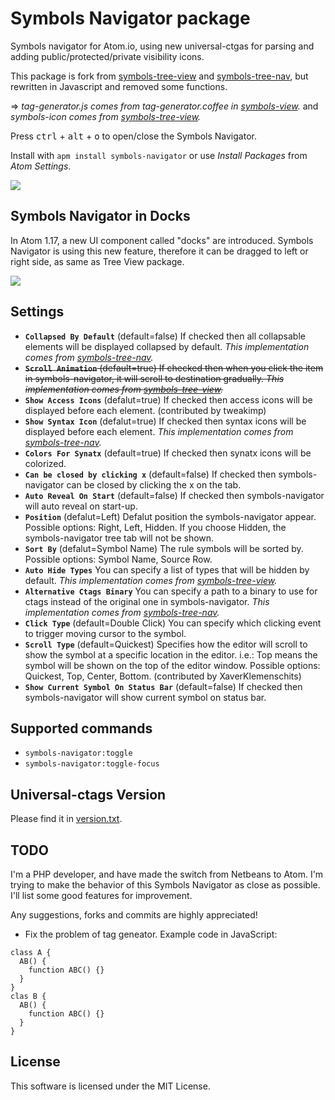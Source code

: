 # Symbols Navigator package

Symbols navigator for Atom.io, using new universal-ctgas for parsing and adding public/protected/private visibility icons.

This package is fork from [symbols-tree-view](https://atom.io/packages/symbols-tree-view) and [symbols-tree-nav](https://atom.io/packages/symbols-tree-nav), but rewritten in Javascript and removed some functions.

=> *tag-generator.js comes from tag-generator.coffee in [symbols-view](http://github.com/atom/symbols-view).* and *symbols-icon comes from [symbols-tree-view](https://atom.io/packages/symbols-tree-view).*

Press <kbd>ctrl</kbd> + <kbd>alt</kbd> + <kbd>o</kbd> to open/close the Symbols Navigator.

Install with `apm install symbols-navigator` or use *Install Packages* from *Atom Settings*.

![](https://user-images.githubusercontent.com/9697224/29392630-b17d254a-8331-11e7-979a-39392c03ebe5.PNG)

## Symbols Navigator in Docks

In Atom 1.17, a new UI component called "docks" are introduced. Symbols Navigator is using this new feature, therefore it can be dragged to left or right side, as same as Tree View package.

![](https://user-images.githubusercontent.com/9697224/29394189-55d733fc-833b-11e7-89d1-5bb18d1be59f.gif)

## Settings

* **`Collapsed By Default`** (default=false) If checked then all collapsable elements will be displayed collapsed by default.
*This implementation comes from [symbols-tree-nav](https://atom.io/packages/symbols-tree-nav).*
* ~~**`Scroll Animation`** (default=true) If checked then when you click the item in symbols-navigator, it will scroll to destination gradually.
*This implementation comes from [symbols-tree-view](https://atom.io/packages/symbols-tree-view).*~~
* **`Show Access Icons`** (defalut=true) If checked then access icons will be displayed before each element. (contributed by tweakimp)
* **`Show Syntax Icon`** (defalut=true) If checked then syntax icons will be displayed before each element.
*This implementation comes from [symbols-tree-nav](https://atom.io/packages/symbols-tree-nav).*
* **`Colors For Synatx`** (default=true) If checked then synatx icons will be colorized.
* **`Can be closed by clicking x`** (default=false) If checked then symbols-navigator can be closed by clicking the x on the tab.
* **`Auto Reveal On Start`** (default=false) If checked then symbols-navigator will auto reveal on start-up.
* **`Position`** (defalut=Left) Defalut position the symbols-navigator appear. Possible options: Right, Left, Hidden. If you choose Hidden, the symbols-navigator tree tab will not be shown.
* **`Sort By`** (defalut=Symbol Name) The rule symbols will be sorted by. Possible options: Symbol Name, Source Row.
* **`Auto Hide Types`** You can specify a list of types that will be hidden by default.
*This implementation comes from [symbols-tree-view](https://atom.io/packages/symbols-tree-view).*
* **`Alternative Ctags Binary`** You can specify a path to a binary to use for ctags instead of the original one in symbols-navigator.
*This implementation comes from [symbols-tree-nav](https://atom.io/packages/symbols-tree-nav).*
* **`Click Type`** (default=Double Click) You can specify which clicking event to trigger moving cursor to the symbol.
* **`Scroll Type`** (default=Quickest) Specifies how the editor will scroll to show the symbol at a specific location in the editor. i.e.: Top means the symbol will be shown on the top of the editor window. Possible options: Quickest, Top, Center, Bottom. (contributed by XaverKlemenschits)
* **`Show Current Symbol On Status Bar`** (default=false) If checked then symbols-navigator will show current symbol on status bar.

## Supported commands

* `symbols-navigator:toggle`
* `symbols-navigator:toggle-focus`

## Universal-ctags Version

Please find it in [version.txt](https://github.com/lejsue/symbols-navigator/blob/master/vendor/version.txt).

## TODO

I'm a PHP developer, and have made the switch from Netbeans to Atom. I'm trying to make the behavior of this Symbols Navigator as close as possible. I'll list some good features for improvement.

Any suggestions, forks and commits are highly appreciated!

* Fix the problem of tag geneator. Example code in JavaScript:
```
class A {
  AB() {
    function ABC() {}
  }
}
clas B {
  AB() {
    function ABC() {}
  }
}

```

## License

This software is licensed under the MIT License.
